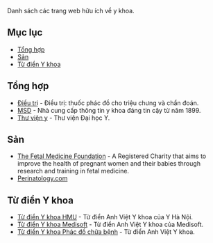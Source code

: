 Danh sách các trang web hữu ích về y khoa.

## Mục lục

- [Tổng hợp](#tổng-hợp)
- [Sản](#sản)
- [Từ điển Y khoa](#từ-điển-y-khoa)

## Tổng hợp

- [Điều trị](https://www.dieutri.vn) - Điều trị: thuốc phác đồ cho triệu chưng và chẩn đoán.
- [MSD](https://www.msdmanuals.com/vi) - Nhà cung cấp thông tin y khoa đáng tin cậy từ năm 1899.
- [Thư viện y](https://thuvieny.com) - Thư viện Đại học Y.

## Sản

- [The Fetal Medicine Foundation](https://fetalmedicine.org) - A Registered Charity that aims to improve the health of pregnant women and their babies through research and training in fetal medicine.
- [Perinatology.com](http://perinatology.com)

## Từ điển Y khoa

- [Từ điển Y khoa HMU](https://hmu.edu.vn/news/dict.aspx) - Từ điển Anh Việt Y khoa của Y Hà Nội.
- [Từ điển Y khoa Medisoft](http://medisoft.com.vn/medic.asp) - Từ điển Anh Việt Y khoa của Medisoft.
- [Từ điển Y khoa Phác đồ chữa bệnh](https://phacdochuabenh.com/tu-dien-y-hoc/tratu.php) - Từ điển Anh Việt Y khoa.
